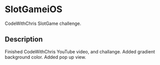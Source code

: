 # SlotGameiOS
CodeWithChris SlotGame challenge. 
## Description
Finished CodeWithChris YouTube video, and challange.
Added gradient background color.
Added pop up view.
